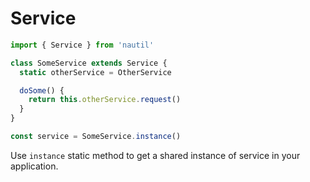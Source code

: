 # Service

```js
import { Service } from 'nautil'

class SomeService extends Service {
  static otherService = OtherService

  doSome() {
    return this.otherService.request()
  }
}

const service = SomeService.instance()
```

Use `instance` static method to get a shared instance of service in your application.
